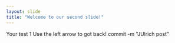 ```yaml
---
layout: slide
title: "Welcome to our second slide!"
---
```

Your test 1
Use the left arrow to got back!
commit -m "JUlrich post"

